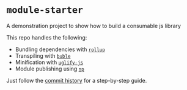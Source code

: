 # `module-starter`
A demonstration project to show how to build a consumable js library

This repo handles the following:
- Bundling dependencies with [`rollup`](https://rollupjs.org/)
- Transpiling with [`buble`](https://buble.surge.sh)
- Minification with [`uglify-js`](https://github.com/mishoo/UglifyJS2)
- Module publishing using [`np`](https://github.com/sindresorhus/np)

Just follow the [commit history](https://github.com/cdonohue/module-starter/commits/master) for a step-by-step guide.

